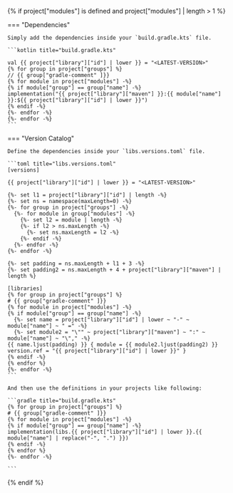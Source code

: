 {% if project["modules"] is defined and project["modules"] | length > 1 %}

=== "Dependencies"

    Simply add the dependencies inside your `build.gradle.kts` file.

    ```kotlin title="build.gradle.kts"

    val {{ project["library"]["id"] | lower }} = "<LATEST-VERSION>"
    {% for group in project["groups"] %}
    // {{ group["gradle-comment" ]}}
    {% for module in project["modules"] -%}
    {% if module["group"] == group["name"] -%}
    implementation("{{ project["library"]["maven"] }}:{{ module["name"] }}:${{ project["library"]["id"] | lower }}")
    {% endif -%}
    {%- endfor -%}
    {%- endfor -%}
    ```

=== "Version Catalog"

    Define the dependencies inside your `libs.versions.toml` file.

    ```toml title="libs.versions.toml"
    [versions]

    {{ project["library"]["id"] | lower }} = "<LATEST-VERSION>"
    
    {%- set l1 = project["library"]["id"] | length -%}
    {%- set ns = namespace(maxLength=0) -%}
    {%- for group in project["groups"] -%}
      {%- for module in group["modules"] -%}   
        {%- set l2 = module | length -%}
        {%- if l2 > ns.maxLength -%}
          {%- set ns.maxLength = l2 -%}
        {%- endif -%}
      {%- endfor -%}
    {%- endfor -%}

    {%- set padding = ns.maxLength + l1 + 3 -%}
    {%- set padding2 = ns.maxLength + 4 + project["library"]["maven"] | length %}

    [libraries]
    {% for group in project["groups"] %}
    # {{ group["gradle-comment" ]}}
    {% for module in project["modules"] -%}
    {% if module["group"] == group["name"] -%}
      {%- set name = project["library"]["id"] | lower ~ "-" ~ module["name"] ~ " =" -%}
      {%- set module2 = "\"" ~ project["library"]["maven"] ~ ":" ~ module["name"] ~ "\"," -%}
    {{ name.ljust(padding) }} { module = {{ module2.ljust(padding2) }} version.ref = "{{ project["library"]["id"] | lower }}" }
    {% endif -%}
    {% endfor %}
    {%- endfor -%}
    ```

    And then use the definitions in your projects like following:

    ```gradle title="build.gradle.kts"
    {% for group in project["groups"] %}
    # {{ group["gradle-comment" ]}}
    {% for module in project["modules"] -%}
    {% if module["group"] == group["name"] -%}
    implementation(libs.{{ project["library"]["id"] | lower }}.{{ module["name"] | replace("-", ".") }})
    {% endif -%}
    {% endfor %}
    {%- endfor -%}
    
    ```

{% endif %}